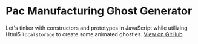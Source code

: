 # Pac Manufacturing Ghost Generator

Let's tinker with constructors and prototypes in JavaScript while utilizing Html5 ```localstorage``` to create some animated ghosties.
[View on GitHub](https://yuschick.github.io/pacman-ghost-generator/)
